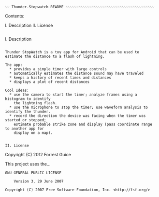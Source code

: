 ~~~~~~~~~~~~~~~~~~~~~~~~~~~~~~~~~~~~~~~~~~~~~~~~~~~~~~~~~~~~~~~~~~~~~
~~ Thunder-Stopwatch README ~~~~~~~~~~~~~~~~~~~~~~~~~~~~~~~~~~~~~~~~~
~~~~~~~~~~~~~~~~~~~~~~~~~~~~~~~~~~~~~~~~~~~~~~~~~~~~~~~~~~~~~~~~~~~~~

Contents:

  I. Description
  II. License

~~~~~~~~~~~~~~~~~~~~~~~~~~~~~~~~~~~~~~~~~~~~~~~~~~~~~~~~~~~~~~~~~~~~~
~~~~~~~~~~~~~~~~~~~~~~~~~~~~~~~~~~~~~~~~~~~~~~~~~~~~~~~~~~~~~~~~~~~~~
I. Description
~~~~~~~~~~~~~~~~~~~~~~~~~~~~~~~~~~~~~~~~~~~~~~~~~~~~~~~~~~~~~~~~~~~~~  

Thunder StopWatch is a toy app for Android that can be used to 
estimate the distance to a flash of lightning.

The app:
  * provides a simple timer with large controls
  * automatically estimates the distance sound may have traveled
  * keeps a history of recent times and distances
  * displays a plot of recent distances

Cool Ideas:
  * use the camera to start the timer; analyze frames using a histogram to identify
    the lightning flash.
  * use the microphone to stop the timer; use waveform analysis to identify the thunder.
  * record the direction the device was facing when the timer was started or stopped;
    estimate probable strike zone and display (pass coordinate range to another app for
    display on a map).
  
~~~~~~~~~~~~~~~~~~~~~~~~~~~~~~~~~~~~~~~~~~~~~~~~~~~~~~~~~~~~~~~~~~~~~
~~~~~~~~~~~~~~~~~~~~~~~~~~~~~~~~~~~~~~~~~~~~~~~~~~~~~~~~~~~~~~~~~~~~~
II. License
~~~~~~~~~~~~~~~~~~~~~~~~~~~~~~~~~~~~~~~~~~~~~~~~~~~~~~~~~~~~~~~~~~~~~

Copyright (C) 2012 Forrest Guice

This project uses the...

    GNU GENERAL PUBLIC LICENSE
            
        Version 3, 29 June 2007
        
    Copyright (C) 2007 Free Software Foundation, Inc. <http://fsf.org/>            
